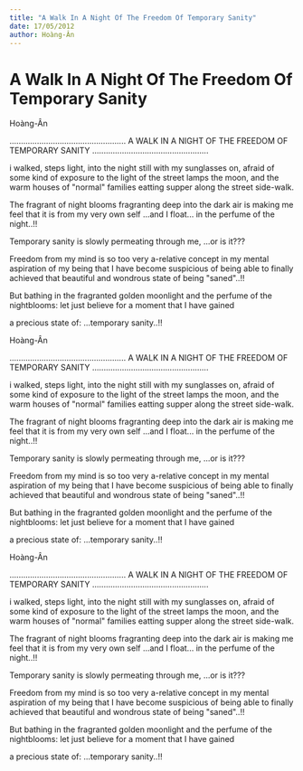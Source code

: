```yaml
---
title: "A Walk In A Night Of The Freedom Of Temporary Sanity"
date: 17/05/2012
author: Hoàng-Ân
---
```


# A Walk In A Night Of The Freedom Of Temporary Sanity

Hoàng-Ân

...................................................
A WALK IN A NIGHT OF
THE FREEDOM OF TEMPORARY
SANITY
...................................................

i walked, steps light, into the night
still with my sunglasses o­n, afraid
of some kind of exposure to the light of the street lamps
the moon, and the warm houses of "normal"
families eatting supper
along the street side-walk.

The fragrant of night blooms fragranting deep into
the dark air is making me feel that it is from
my very own self ...and I float...
in the perfume of the night..!!

Temporary sanity is slowly permeating through me,
...or is it???

Freedom from my mind is so too very a-relative concept
in my mental aspiration of my being that
I have become suspicious of being able to
finally achieved that beautiful and wondrous state of
being "saned"..!!

But bathing in the fragranted golden moonlight
and the perfume of the nightblooms:
let just
believe for a moment that I have
gained

a precious state of:
...temporary sanity..!!

Hoàng-Ân

...................................................
A WALK IN A NIGHT OF
THE FREEDOM OF TEMPORARY
SANITY
...................................................

i walked, steps light, into the night
still with my sunglasses o­n, afraid
of some kind of exposure to the light of the street lamps
the moon, and the warm houses of "normal"
families eatting supper
along the street side-walk.

The fragrant of night blooms fragranting deep into
the dark air is making me feel that it is from
my very own self ...and I float...
in the perfume of the night..!!

Temporary sanity is slowly permeating through me,
...or is it???

Freedom from my mind is so too very a-relative concept
in my mental aspiration of my being that
I have become suspicious of being able to
finally achieved that beautiful and wondrous state of
being "saned"..!!

But bathing in the fragranted golden moonlight
and the perfume of the nightblooms:
let just
believe for a moment that I have
gained

a precious state of:
...temporary sanity..!!

Hoàng-Ân

...................................................
A WALK IN A NIGHT OF
THE FREEDOM OF TEMPORARY
SANITY
...................................................

i walked, steps light, into the night
still with my sunglasses o­n, afraid
of some kind of exposure to the light of the street lamps
the moon, and the warm houses of "normal"
families eatting supper
along the street side-walk.

The fragrant of night blooms fragranting deep into
the dark air is making me feel that it is from
my very own self ...and I float...
in the perfume of the night..!!

Temporary sanity is slowly permeating through me,
...or is it???

Freedom from my mind is so too very a-relative concept
in my mental aspiration of my being that
I have become suspicious of being able to
finally achieved that beautiful and wondrous state of
being "saned"..!!

But bathing in the fragranted golden moonlight
and the perfume of the nightblooms:
let just
believe for a moment that I have
gained

a precious state of:
...temporary sanity..!!
